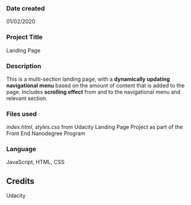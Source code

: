 ### Date created
01/02/2020

### Project Title
Landing Page

### Description
This is a multi-section landing page, with a **dynamically updating navigational**
**menu** based on the amount of content that is added to the page. Includes
**scrolling effect** from and to the navigational menu and relevant section.

### Files used
*index.html*, *styles.css* from Udacity Landing Page Project as
part of the Front End Nanodegree Program

### Language
JavaScript, HTML, CSS

## Credits
Udacity
